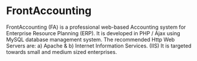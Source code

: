 # FrontAccounting
FrontAccounting (FA) is a professional web-based Accounting system for Enterprise Resource Planning (ERP). It is developed in PHP / Ajax using MySQL database management system. The recommended Http Web Servers are: a) Apache &amp; b) Internet Information Services. (IIS) It is targeted towards small and medium sized enterprises.
